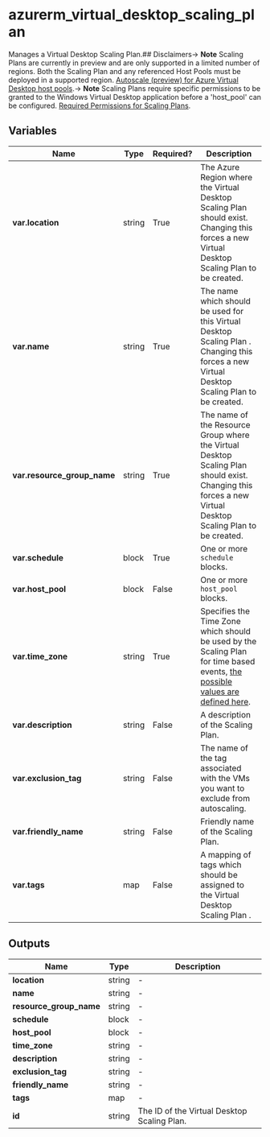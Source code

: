 # azurerm_virtual_desktop_scaling_plan

Manages a Virtual Desktop Scaling Plan.## Disclaimers-> **Note** Scaling Plans are currently in preview and are only supported in a limited number of regions. Both the Scaling Plan and any referenced Host Pools must be deployed in a supported region. [Autoscale (preview) for Azure Virtual Desktop host pools](https://docs.microsoft.com/azure/virtual-desktop/autoscale-scaling-plan).-> **Note** Scaling Plans require specific permissions to be granted to the Windows Virtual Desktop application before a 'host_pool' can be configured. [Required Permissions for Scaling Plans](https://docs.microsoft.com/azure/virtual-desktop/autoscale-scaling-plan#create-a-custom-rbac-role).

## Variables

| Name | Type | Required? |  Description |
| ---- | ---- | --------- |  ----------- |
| **var.location** | string | True | The Azure Region where the Virtual Desktop Scaling Plan should exist. Changing this forces a new Virtual Desktop Scaling Plan to be created. | 
| **var.name** | string | True | The name which should be used for this Virtual Desktop Scaling Plan . Changing this forces a new Virtual Desktop Scaling Plan to be created. | 
| **var.resource_group_name** | string | True | The name of the Resource Group where the Virtual Desktop Scaling Plan should exist. Changing this forces a new Virtual Desktop Scaling Plan to be created. | 
| **var.schedule** | block | True | One or more `schedule` blocks. | 
| **var.host_pool** | block | False | One or more `host_pool` blocks. | 
| **var.time_zone** | string | True | Specifies the Time Zone which should be used by the Scaling Plan for time based events, [the possible values are defined here](https://jackstromberg.com/2017/01/list-of-time-zones-consumed-by-azure/). | 
| **var.description** | string | False | A description of the Scaling Plan. | 
| **var.exclusion_tag** | string | False | The name of the tag associated with the VMs you want to exclude from autoscaling. | 
| **var.friendly_name** | string | False | Friendly name of the Scaling Plan. | 
| **var.tags** | map | False | A mapping of tags which should be assigned to the Virtual Desktop Scaling Plan . | 



## Outputs

| Name | Type | Description |
| ---- | ---- | --------- | 
| **location** | string  | - | 
| **name** | string  | - | 
| **resource_group_name** | string  | - | 
| **schedule** | block  | - | 
| **host_pool** | block  | - | 
| **time_zone** | string  | - | 
| **description** | string  | - | 
| **exclusion_tag** | string  | - | 
| **friendly_name** | string  | - | 
| **tags** | map  | - | 
| **id** | string  | The ID of the Virtual Desktop Scaling Plan. | 